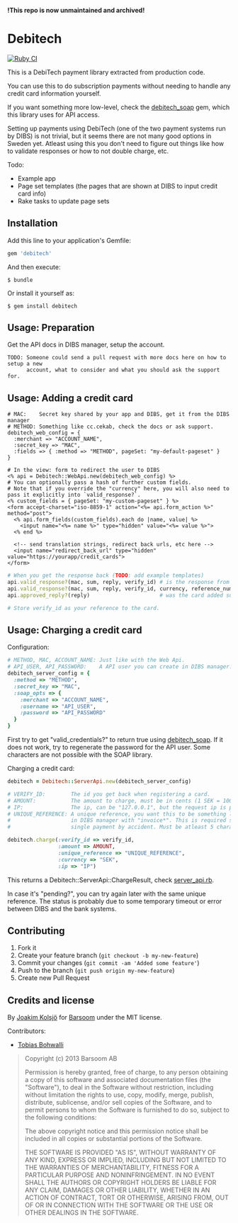 **!This repo is now unmaintained and archived!**

# Debitech

[![Ruby CI](https://github.com/barsoom/debitech/actions/workflows/ci.yml/badge.svg)](https://github.com/barsoom/debitech/actions/workflows/ci.yml)

This is a DebiTech payment library extracted from production code.

You can use this to do subscription payments without needing to handle any credit card information yourself.

If you want something more low-level, check the [debitech_soap](https://github.com/joakimk/debitech_soap) gem, which this library uses for API access.

Setting up payments using DebiTech (one of the two payment systems run by DIBS) is not trivial,
but it seems there are not many good options in Sweden yet. Atleast using this you don't need to
figure out things like how to validate responses or how to not double charge, etc.

Todo:

* Example app
* Page set templates (the pages that are shown at DIBS to input credit card info)
* Rake tasks to update page sets

## Installation

Add this line to your application's Gemfile:

```ruby
gem 'debitech'
```

And then execute:

    $ bundle

Or install it yourself as:

    $ gem install debitech

## Usage: Preparation

Get the API docs in DIBS manager, setup the account.

    TODO: Someone could send a pull request with more docs here on how to setup a new
          account, what to consider and what you should ask the support for.

## Usage: Adding a credit card

```erb
# MAC:    Secret key shared by your app and DIBS, get it from the DIBS manager
# METHOD: Something like cc.cekab, check the docs or ask support.
debitech_web_config = {
  :merchant => "ACCOUNT_NAME",
  :secret_key => "MAC",
  :fields => { :method => "METHOD", pageSet: "my-default-pageset" }
}

# In the view: form to redirect the user to DIBS
<% api = Debitech::WebApi.new(debitech_web_config) %>
# You can optionally pass a hash of further custom fields.
# Note that if you override the "currency" here, you will also need to pass it explicitly into `valid_response?`.
<% custom_fields = { pageSet: "my-custom-pageset" } %>
<form accept-charset="iso-8859-1" action="<%= api.form_action %>" method="post">
  <% api.form_fields(custom_fields).each do |name, value| %>
    <input name="<%= name %>" type="hidden" value="<%= value %>">
  <% end %>

  <!-- send translation strings, redirect back urls, etc here -->
  <input name="redirect_back_url" type="hidden" value="https://yourapp/credit_cards">
</form>
```

```ruby
# When you get the response back (TODO: add example templates)
api.valid_response?(mac, sum, reply, verify_id) # is the response from DIBS?
api.valid_response?(mac, sum, reply, verify_id, currency, reference_number) # if the request included "referenceNo", do this instead
api.approved_reply?(reply)                      # was the card added successfully?

# Store verify_id as your reference to the card.
```

## Usage: Charging a credit card

Configuration:

```ruby
# METHOD, MAC, ACCOUNT_NAME: Just like with the Web Api.
# API_USER, API_PASSWORD:    A API user you can create in DIBS manager.
debitech_server_config = {
  :method => "METHOD",
  :secret_key => "MAC",
  :soap_opts => {
    :merchant => "ACCOUNT_NAME",
    :username => "API_USER",
    :password => "API_PASSWORD"
  }
}
```

First try to get "valid_credentials?" to return true using [debitech_soap](https://github.com/joakimk/debitech_soap). If it does not work, try to regenerate the password for the API user. Some characters are not possible with the SOAP library.

Charging a credit card:

```ruby
debitech = Debitech::ServerApi.new(debitech_server_config)

# VERIFY_ID:        The id you get back when registering a card.
# AMOUNT:           The amount to charge, must be in cents (1 SEK = 100).
# IP:               The ip, can be "127.0.0.1", but the request ip is probably more useful.
# UNIQUE_REFERENCE: A unique reference, you want this to be something like invoice-NUM, so that you can search for it
#                   in DIBS manager with "invoice*". This is required so that you don't charge more than once for a
#                   single payment by accident. Must be atleast 5 characters long.

debitech.charge(:verify_id => verify_id,
                :amount => AMOUNT,
                :unique_reference => "UNIQUE_REFERENCE",
                :currency => "SEK",
                :ip => "IP")
```

This returns a Debitech::ServerApi::ChargeResult, check [server_api.rb](https://github.com/barsoom/debitech/blob/master/lib/debitech/server_api.rb).

In case it's "pending?", you can try again later with the same unique reference. The status is probably due to some temporary timeout or error between DIBS and the bank systems.

## Contributing

1. Fork it
2. Create your feature branch (`git checkout -b my-new-feature`)
3. Commit your changes (`git commit -am 'Added some feature'`)
4. Push to the branch (`git push origin my-new-feature`)
5. Create new Pull Request

## Credits and license

By [Joakim Kolsjö](https://github.com/joakimk) for [Barsoom](http://barsoom.se) under the MIT license.

Contributors:

* [Tobias Bohwalli](https://github.com/futhr)

>  Copyright (c) 2013 Barsoom AB
>
>  Permission is hereby granted, free of charge, to any person obtaining a copy
>  of this software and associated documentation files (the "Software"), to deal
>  in the Software without restriction, including without limitation the rights
>  to use, copy, modify, merge, publish, distribute, sublicense, and/or sell
>  copies of the Software, and to permit persons to whom the Software is
>  furnished to do so, subject to the following conditions:
>
>  The above copyright notice and this permission notice shall be included in
>  all copies or substantial portions of the Software.
>
>  THE SOFTWARE IS PROVIDED "AS IS", WITHOUT WARRANTY OF ANY KIND, EXPRESS OR
>  IMPLIED, INCLUDING BUT NOT LIMITED TO THE WARRANTIES OF MERCHANTABILITY,
>  FITNESS FOR A PARTICULAR PURPOSE AND NONINFRINGEMENT. IN NO EVENT SHALL THE
>  AUTHORS OR COPYRIGHT HOLDERS BE LIABLE FOR ANY CLAIM, DAMAGES OR OTHER
>  LIABILITY, WHETHER IN AN ACTION OF CONTRACT, TORT OR OTHERWISE, ARISING FROM,
>  OUT OF OR IN CONNECTION WITH THE SOFTWARE OR THE USE OR OTHER DEALINGS IN
>  THE SOFTWARE.
